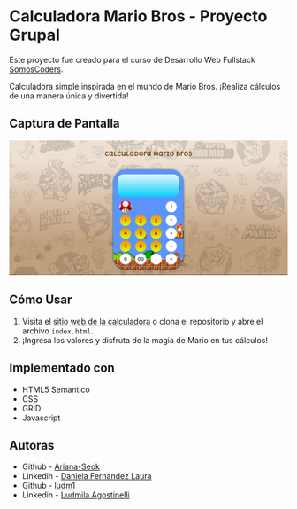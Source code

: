 # Calculadora Mario Bros - Proyecto Grupal

Este proyecto fue creado para el curso de Desarrollo Web Fullstack [SomosCoders](https://somoscoders.org/es).

Calculadora simple inspirada en el mundo de Mario Bros. ¡Realiza cálculos de una manera única y divertida!

## Captura de Pantalla
![Captura_de_calculadora](/img/Captura.png)


## Cómo Usar

1. Visita el [sitio web de la calculadora](https://ariana-seok.github.io/calculadora.github.io/) o clona el repositorio y abre el archivo `index.html`.
2. ¡Ingresa los valores y disfruta de la magia de Mario en tus cálculos!

## Implementado con
* HTML5 Semantico
* CSS
* GRID
* Javascript

## Autoras
* Github - [Ariana-Seok](https://github.com/Ariana-Seok)
* Linkedin - [Daniela Fernandez Laura](https://www.linkedin.com/in/danielafernandezlaura/)
* Github - [ludm1](https://github.com/ludm1)
* Linkedin - [Ludmila Agostinelli](https://www.linkedin.com/in/ludmila-agostinelli/)
